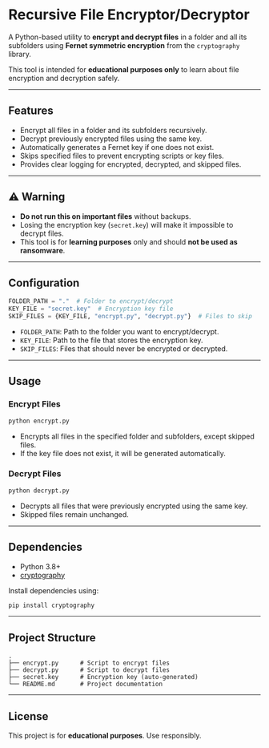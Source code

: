 # Recursive File Encryptor/Decryptor

A Python-based utility to **encrypt and decrypt files** in a folder and all its subfolders using **Fernet symmetric encryption** from the `cryptography` library. 

This tool is intended for **educational purposes only** to learn about file encryption and decryption safely.

---

## Features

- Encrypt all files in a folder and its subfolders recursively.
- Decrypt previously encrypted files using the same key.
- Automatically generates a Fernet key if one does not exist.
- Skips specified files to prevent encrypting scripts or key files.
- Provides clear logging for encrypted, decrypted, and skipped files.

---

## ⚠️ Warning

- **Do not run this on important files** without backups.
- Losing the encryption key (`secret.key`) will make it impossible to decrypt files.
- This tool is for **learning purposes** only and should **not be used as ransomware**.

---

## Configuration

```python
FOLDER_PATH = "."  # Folder to encrypt/decrypt
KEY_FILE = "secret.key"  # Encryption key file
SKIP_FILES = {KEY_FILE, "encrypt.py", "decrypt.py"}  # Files to skip
```

- `FOLDER_PATH`: Path to the folder you want to encrypt/decrypt.
- `KEY_FILE`: Path to the file that stores the encryption key.
- `SKIP_FILES`: Files that should never be encrypted or decrypted.

---

## Usage

### Encrypt Files

```bash
python encrypt.py
```

- Encrypts all files in the specified folder and subfolders, except skipped files.
- If the key file does not exist, it will be generated automatically.

### Decrypt Files

```bash
python decrypt.py
```

- Decrypts all files that were previously encrypted using the same key.
- Skipped files remain unchanged.

---

## Dependencies

- Python 3.8+
- [cryptography](https://pypi.org/project/cryptography/)

Install dependencies using:

```bash
pip install cryptography
```

---

## Project Structure

```
.
├── encrypt.py      # Script to encrypt files
├── decrypt.py      # Script to decrypt files
├── secret.key      # Encryption key (auto-generated)
└── README.md       # Project documentation
```

---

## License

This project is for **educational purposes**. Use responsibly.

